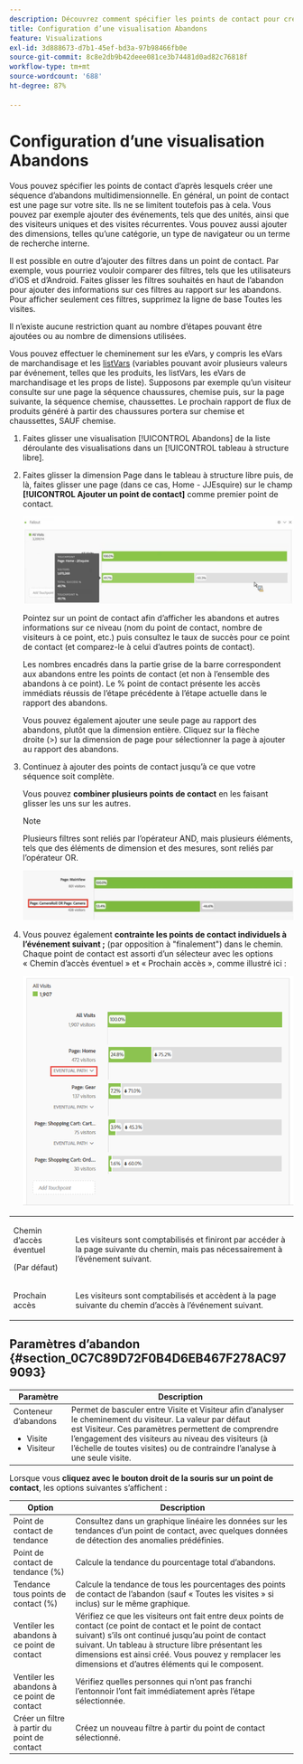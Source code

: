 ```yaml
---
description: Découvrez comment spécifier les points de contact pour créer une séquence d’abandons multidimensionnelle.
title: Configuration d’une visualisation Abandons
feature: Visualizations
exl-id: 3d888673-d7b1-45ef-bd3a-97b98466fb0e
source-git-commit: 8c8e2db9b42deee081ce3b74481d0ad82c76818f
workflow-type: tm+mt
source-wordcount: '688'
ht-degree: 87%

---
```


# Configuration d’une visualisation Abandons

Vous pouvez spécifier les points de contact d’après lesquels créer une séquence d’abandons multidimensionnelle. En général, un point de contact est une page sur votre site. Ils ne se limitent toutefois pas à cela. Vous pouvez par exemple ajouter des événements, tels que des unités, ainsi que des visiteurs uniques et des visites récurrentes. Vous pouvez aussi ajouter des dimensions, telles qu’une catégorie, un type de navigateur ou un terme de recherche interne.

Il est possible en outre d’ajouter des filtres dans un point de contact. Par exemple, vous pourriez vouloir comparer des filtres, tels que les utilisateurs d’iOS et d’Android. Faites glisser les filtres souhaités en haut de l’abandon pour ajouter des informations sur ces filtres au rapport sur les abandons. Pour afficher seulement ces filtres, supprimez la ligne de base Toutes les visites.

Il n’existe aucune restriction quant au nombre d’étapes pouvant être ajoutées ou au nombre de dimensions utilisées.

Vous pouvez effectuer le cheminement sur les eVars, y compris les eVars de marchandisage et les [listVars](https://experienceleague.adobe.com/docs/analytics/implementation/vars/page-vars/page-variables.html?lang=fr) (variables pouvant avoir plusieurs valeurs par événement, telles que les produits, les listVars, les eVars de marchandisage et les props de liste). Supposons par exemple qu’un visiteur consulte sur une page la séquence chaussures, chemise puis, sur la page suivante, la séquence chemise, chaussettes. Le prochain rapport de flux de produits généré à partir des chaussures portera sur chemise et chaussettes, SAUF chemise.

1. Faites glisser une visualisation [!UICONTROL Abandons] de la liste déroulante des visualisations dans un [!UICONTROL tableau à structure libre].

1. Faites glisser la dimension Page dans le tableau à structure libre puis, de là, faites glisser une page (dans ce cas, Home - JJEsquire) sur le champ **[!UICONTROL Ajouter un point de contact]** comme premier point de contact.

   ![](assets/fallout1.png)

   Pointez sur un point de contact afin d’afficher les abandons et autres informations sur ce niveau (nom du point de contact, nombre de visiteurs à ce point, etc.) puis consultez le taux de succès pour ce point de contact (et comparez-le à celui d’autres points de contact).

   Les nombres encadrés dans la partie grise de la barre correspondent aux abandons entre les points de contact (et non à l’ensemble des abandons à ce point). Le % point de contact présente les accès immédiats réussis de l’étape précédente à l’étape actuelle dans le rapport des abandons.

   Vous pouvez également ajouter une seule page au rapport des abandons, plutôt que la dimension entière. Cliquez sur la flèche droite (>) sur la dimension de page pour sélectionner la page à ajouter au rapport des abandons.

1. Continuez à ajouter des points de contact jusqu’à ce que votre séquence soit complète.

   Vous pouvez **combiner plusieurs points de contact** en les faisant glisser les uns sur les autres.

   >[!NOTE]
   >
   >Plusieurs filtres sont reliés par l’opérateur AND, mais plusieurs éléments, tels que des éléments de dimension et des mesures, sont reliés par l’opérateur OR.

   ![](assets/multiple_obj_touchpoint.png)

1. Vous pouvez également **contrainte les points de contact individuels à l’événement suivant ;** (par opposition à &quot;finalement&quot;) dans le chemin. Chaque point de contact est assorti d’un sélecteur avec les options « Chemin d’accès éventuel » et « Prochain accès », comme illustré ici :

   ![](assets/next-hit-eventually.png)

<table id="table_A91D99D9364B41929CC5A5BC907E8985"> 
 <tbody> 
  <tr> 
   <td colname="col1"> <p>Chemin d’accès éventuel </p> <p>(Par défaut) </p> </td> 
   <td colname="col2"> <p>Les visiteurs sont comptabilisés et finiront par accéder à la page suivante du chemin, mais pas nécessairement à l’événement suivant. </p> </td> 
  </tr> 
  <tr> 
   <td colname="col1"> <p>Prochain accès </p> </td> 
   <td colname="col2"> <p>Les visiteurs sont comptabilisés et accèdent à la page suivante du chemin d’accès à l’événement suivant. </p> </td> 
  </tr> 
 </tbody> 
</table>

## Paramètres d’abandon {#section_0C7C89D72F0B4D6EB467F278AC979093}

| Paramètre | Description |
|--- |--- |
| Conteneur d’abandons <ul><li>Visite</li><li>Visiteur</li></ul> | Permet de basculer entre Visite et Visiteur afin d’analyser le cheminement du visiteur. La valeur par défaut est Visiteur.  Ces paramètres permettent de comprendre l’engagement des visiteurs au niveau des visiteurs (à l’échelle de toutes visites) ou de contraindre l’analyse à une seule visite. |

Lorsque vous **cliquez avec le bouton droit de la souris sur un point de contact**, les options suivantes s’affichent :

| Option | Description |
|--- |--- |
| Point de contact de tendance | Consultez dans un graphique linéaire les données sur les tendances d’un point de contact, avec quelques données de détection des anomalies prédéfinies. |
| Point de contact de tendance (%) | Calcule la tendance du pourcentage total d’abandons. |
| Tendance tous points de contact (%) | Calcule la tendance de tous les pourcentages des points de contact de l’abandon (sauf « Toutes les visites » si inclus) sur le même graphique. |
| Ventiler les abandons à ce point de contact | Vérifiez ce que les visiteurs ont fait entre deux points de contact (ce point de contact et le point de contact suivant) s’ils ont continué jusqu’au point de contact suivant. Un tableau à structure libre présentant les dimensions est ainsi créé. Vous pouvez y remplacer les dimensions et d’autres éléments qui le composent. |
| Ventiler les abandons à ce point de contact | Vérifiez quelles personnes qui n’ont pas franchi l’entonnoir l’ont fait immédiatement après l’étape sélectionnée. |
| Créer un filtre à partir du point de contact | Créez un nouveau filtre à partir du point de contact sélectionné. |

